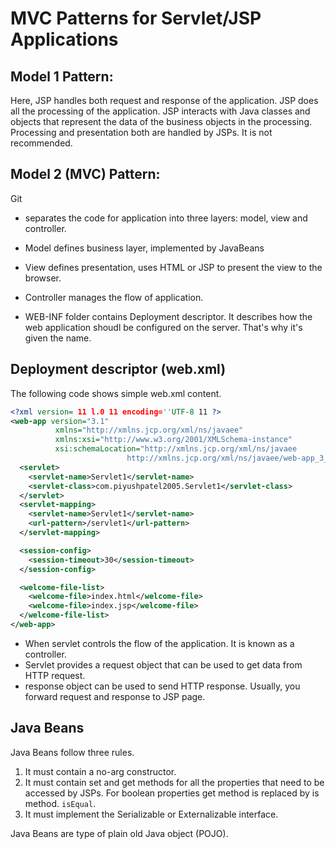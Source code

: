 # MVC Patterns for Servlet/JSP Applications

## Model 1 Pattern:

Here, JSP handles both request and response of the application. JSP does all the processing of the application. JSP interacts with Java classes and objects that represent the data of the business objects in the processing. Processing and presentation both are handled by JSPs. It is not recommended.

## Model 2 (MVC) Pattern:
Git

- separates the code for application into three layers: model, view and controller.
- Model defines business layer, implemented by JavaBeans
- View defines presentation, uses HTML or JSP to present the view to the browser.
- Controller manages the flow of application.

- WEB-INF folder  contains Deployment descriptor. It describes how the web application shoudl be configured on the server. That's why it's given the name.

## Deployment descriptor (web.xml)

The following code shows simple web.xml content.

```xml
<?xml version= 11 l.0 11 encoding=''UTF-8 11 ?>
<web-app version="3.1"
          xmlns="http://xmlns.jcp.org/xml/ns/javaee"
          xmlns:xsi="http://www.w3.org/2001/XMLSchema-instance"
          xsi:schemaLocation="http://xmlns.jcp.org/xml/ns/javaee
                          http://xmlns.jcp.org/xml/ns/javaee/web-app_3_1.xsd">
  <servlet>
    <servlet-name>Servlet1</servlet-name>
    <servlet-class>com.piyushpatel2005.Servlet1</servlet-class>
  </servlet>
  <servlet-mapping>
    <servlet-name>Servlet1</servlet-name>
    <url-pattern>/servlet1</url-pattern>
  </servlet-mapping>

  <session-config>
    <session-timeout>30</session-timeout>
  </session-config>

  <welcome-file-list>
    <welcome-file>index.html</welcome-file>
    <welcome-file>index.jsp</welcome-file>
  </welcome-file-list>
</web-app>
```

- When servlet controls the flow of the application. It is known as a controller.
- Servlet provides a request object that can be used to get data from HTTP request.
- response object can be used to send HTTP response. Usually, you forward request and response to JSP page.

## Java Beans

Java Beans follow three rules.
1. It must contain a no-arg constructor.
2. It must contain set and get methods for all the properties that need to be accessed by JSPs. For boolean properties get method is replaced by is method. `isEqual`.
3. It must implement the Serializable or Externalizable interface.

Java Beans are type of plain old Java object (POJO).

